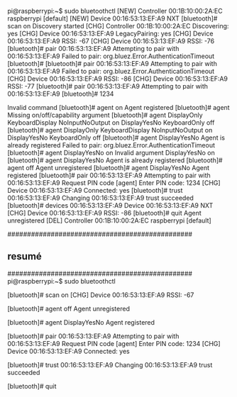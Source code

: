 pi@raspberrypi:~$ sudo bluetoothctl
[NEW] Controller 00:1B:10:00:2A:EC raspberrypi [default]
[NEW] Device 00:16:53:13:EF:A9 NXT
[bluetooth]# scan on
Discovery started
[CHG] Controller 00:1B:10:00:2A:EC Discovering: yes
[CHG] Device 00:16:53:13:EF:A9 LegacyPairing: yes
[CHG] Device 00:16:53:13:EF:A9 RSSI: -67
[CHG] Device 00:16:53:13:EF:A9 RSSI: -76
[bluetooth]# pair 00:16:53:13:EF:A9
Attempting to pair with 00:16:53:13:EF:A9
Failed to pair: org.bluez.Error.AuthenticationTimeout
[bluetooth]#
[bluetooth]# pair 00:16:53:13:EF:A9
Attempting to pair with 00:16:53:13:EF:A9
Failed to pair: org.bluez.Error.AuthenticationTimeout
[CHG] Device 00:16:53:13:EF:A9 RSSI: -86
[CHG] Device 00:16:53:13:EF:A9 RSSI: -77
[bluetooth]# pair 00:16:53:13:EF:A9
Attempting to pair with 00:16:53:13:EF:A9
[bluetooth]# 1234

Invalid command
[bluetooth]# agent on
Agent registered
[bluetooth]# agent
Missing on/off/capability argument
[bluetooth]# agent
DisplayOnly      KeyboardDisplay  NoInputNoOutput  on
DisplayYesNo     KeyboardOnly     off
[bluetooth]# agent
DisplayOnly      KeyboardDisplay  NoInputNoOutput  on
DisplayYesNo     KeyboardOnly     off
[bluetooth]# agent DisplayYesNo
Agent is already registered
Failed to pair: org.bluez.Error.AuthenticationTimeout
[bluetooth]# agent DisplayYesNo on
Invalid argument DisplayYesNo on
[bluetooth]# agent DisplayYesNo
Agent is already registered
[bluetooth]# agent off
Agent unregistered
[bluetooth]# agent DisplayYesNo
Agent registered
[bluetooth]# pair 00:16:53:13:EF:A9
Attempting to pair with 00:16:53:13:EF:A9
Request PIN code
[agent] Enter PIN code: 1234
[CHG] Device 00:16:53:13:EF:A9 Connected: yes
[bluetooth]# trust 00:16:53:13:EF:A9
Changing 00:16:53:13:EF:A9 trust succeeded
[bluetooth]# devices 00:16:53:13:EF:A9
Device 00:16:53:13:EF:A9 NXT
[CHG] Device 00:16:53:13:EF:A9 RSSI: -86
[bluetooth]# quit
Agent unregistered
[DEL] Controller 00:1B:10:00:2A:EC raspberrypi [default]


###############################################
## resumé
###############################################
pi@raspberrypi:~$ sudo bluetoothctl

[bluetooth]# scan on
[CHG] Device 00:16:53:13:EF:A9 RSSI: -67

[bluetooth]# agent off
Agent unregistered

[bluetooth]# agent DisplayYesNo
Agent registered

[bluetooth]# pair 00:16:53:13:EF:A9
Attempting to pair with 00:16:53:13:EF:A9
Request PIN code
[agent] Enter PIN code: 1234
[CHG] Device 00:16:53:13:EF:A9 Connected: yes

[bluetooth]# trust 00:16:53:13:EF:A9
Changing 00:16:53:13:EF:A9 trust succeeded

[bluetooth]# quit

